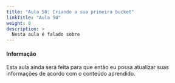 ```yaml
---
title: "Aula 50: Criando a sua primeira bucket"
linkTitle: "Aula 50"
weight: 8
description: >
  Nesta aula é falado sobre
---
```


<div class="alert alert-info">
  <h4>Informação</h4>
  <p>Esta aula ainda será feita para que então eu possa atualizar suas informações de acordo com o conteúdo aprendido.</p>
</div>